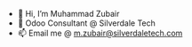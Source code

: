 - 👋 Hi, I’m Muhammad Zubair
- 🏢 Odoo Consultant @ Silverdale Tech
- 📫 Email me @ m.zubair@silverdaletech.com

<!---
silverdaletech-zubair/silverdaletech-zubair is a ✨ special ✨ repository because its `README.md` (this file) appears on your GitHub profile.
You can click the Preview link to take a look at your changes.
--->
